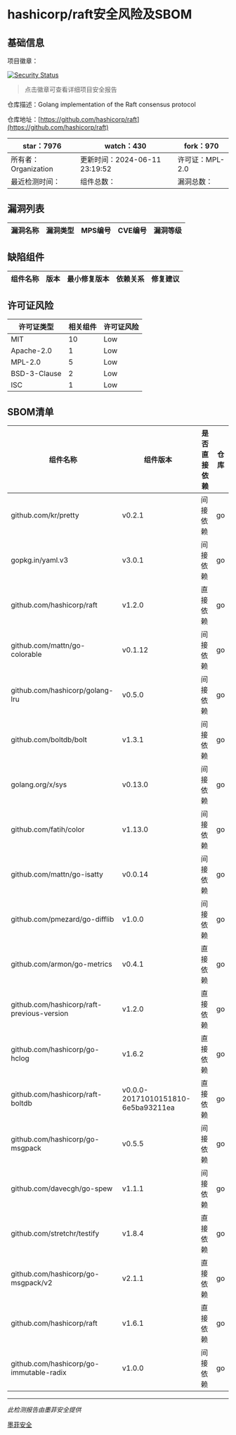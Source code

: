 # hashicorp/raft安全风险及SBOM

## 基础信息

项目徽章：

[![Security Status](https://www.murphysec.com/platform3/v31/badge/1801320942049112064.svg)](https://www.murphysec.com/console/report/1800955332396576768/1801320942049112064)

> 点击徽章可查看详细项目安全报告

仓库描述：Golang implementation of the Raft consensus protocol

仓库地址：[https://github.com/hashicorp/raft](https://github.com/hashicorp/raft)

| star：7976 | watch：430 | fork：970 |
| ----------- | -------------- | ------------ |
| 所有者：Organization | 更新时间：2024-06-11 23:19:52 | 许可证：MPL-2.0 |
| 最近检测时间： | 组件总数： | 漏洞总数： |




## 漏洞列表

| 漏洞名称 | 漏洞类型 | MPS编号 | CVE编号 | 漏洞等级 |
| ------- | ------ | ------- | ------ | ----- |





## 缺陷组件

| 组件名称 | 版本 | 最小修复版本 | 依赖关系 | 修复建议 |
| -------- | ---- | ------------ | -------- | -------- |





## 许可证风险

| 许可证类型 | 相关组件 | 许可证风险 |
| ---------- | -------- | ---------- |
|MIT|10|Low|
|Apache-2.0|1|Low|
|MPL-2.0|5|Low|
|BSD-3-Clause|2|Low|
|ISC|1|Low|




## SBOM清单

| 组件名称 | 组件版本 | 是否直接依赖 | 仓库 |
| -------- | -------- | ------------ | ---- |
|github.com/kr/pretty|v0.2.1|间接依赖|go|
|gopkg.in/yaml.v3|v3.0.1|间接依赖|go|
|github.com/hashicorp/raft|v1.2.0|直接依赖|go|
|github.com/mattn/go-colorable|v0.1.12|间接依赖|go|
|github.com/hashicorp/golang-lru|v0.5.0|间接依赖|go|
|github.com/boltdb/bolt|v1.3.1|间接依赖|go|
|golang.org/x/sys|v0.13.0|间接依赖|go|
|github.com/fatih/color|v1.13.0|间接依赖|go|
|github.com/mattn/go-isatty|v0.0.14|间接依赖|go|
|github.com/pmezard/go-difflib|v1.0.0|间接依赖|go|
|github.com/armon/go-metrics|v0.4.1|直接依赖|go|
|github.com/hashicorp/raft-previous-version|v1.2.0|直接依赖|go|
|github.com/hashicorp/go-hclog|v1.6.2|直接依赖|go|
|github.com/hashicorp/raft-boltdb|v0.0.0-20171010151810-6e5ba93211ea|直接依赖|go|
|github.com/hashicorp/go-msgpack|v0.5.5|间接依赖|go|
|github.com/davecgh/go-spew|v1.1.1|间接依赖|go|
|github.com/stretchr/testify|v1.8.4|直接依赖|go|
|github.com/hashicorp/go-msgpack/v2|v2.1.1|直接依赖|go|
|github.com/hashicorp/raft|v1.6.1|直接依赖|go|
|github.com/hashicorp/go-immutable-radix|v1.0.0|间接依赖|go|


------

*此检测报告由墨菲安全提供*

[墨菲安全](www.murphysec.com)
